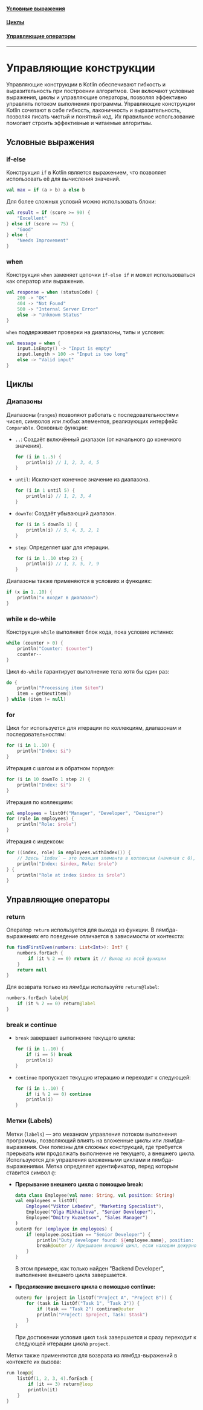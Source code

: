 #### [Условные выражения](#Условные-выражения-1)
#### [Циклы](#Циклы-1)
#### [Управляющие операторы](#Управляющие-операторы-1)

---
# Управляющие конструкции

Управляющие конструкции в Kotlin обеспечивают гибкость и выразительность при построении алгоритмов. Они включают условные выражения, циклы и управляющие операторы, позволяя эффективно управлять потоком выполнения программы. Управляющие конструкции Kotlin сочетают в себе гибкость, лаконичность и выразительность, позволяя писать чистый и понятный код. Их правильное использование помогает строить эффективные и читаемые алгоритмы.

## Условные выражения

### if-else

Конструкция `if` в Kotlin является выражением, что позволяет использовать её для вычисления значений.

```kotlin
val max = if (a > b) a else b
```

Для более сложных условий можно использовать блоки:

```kotlin
val result = if (score >= 90) {
    "Excellent"
} else if (score >= 75) {
    "Good"
} else {
    "Needs Improvement"
}
```

### when

Конструкция `when` заменяет цепочки `if-else if` и может использоваться как оператор или выражение.

```kotlin
val response = when (statusCode) {
    200 -> "OK"
    404 -> "Not Found"
    500 -> "Internal Server Error"
    else -> "Unknown Status"
}
```

`when` поддерживает проверки на диапазоны, типы и условия:

```kotlin
val message = when {
    input.isEmpty() -> "Input is empty"
    input.length > 100 -> "Input is too long"
    else -> "Valid input"
}
```

## Циклы

### Диапазоны

Диапазоны (`ranges`) позволяют работать с последовательностями чисел, символов или любых элементов, реализующих интерфейс `Comparable`. Основные функции:

- `..`: Создаёт включённый диапазон (от начального до конечного значения).

  ```kotlin
  for (i in 1..5) {
      println(i) // 1, 2, 3, 4, 5
  }
  ```

- `until`: Исключает конечное значение из диапазона.

  ```kotlin
  for (i in 1 until 5) {
      println(i) // 1, 2, 3, 4
  }
  ```

- `downTo`: Создаёт убывающий диапазон.

  ```kotlin
  for (i in 5 downTo 1) {
      println(i) // 5, 4, 3, 2, 1
  }
  ```

- `step`: Определяет шаг для итерации.

  ```kotlin
  for (i in 1..10 step 2) {
      println(i) // 1, 3, 5, 7, 9
  }
  ```

Диапазоны также применяются в условиях и функциях:

```kotlin
if (x in 1..10) {
    println("x входит в диапазон")
}
```

### while и do-while

Конструкция `while` выполняет блок кода, пока условие истинно:

```kotlin
while (counter > 0) {
    println("Counter: $counter")
    counter--
}
```

Цикл `do-while` гарантирует выполнение тела хотя бы один раз:

```kotlin
do {
    println("Processing item $item")
    item = getNextItem()
} while (item != null)
```

### for

Цикл `for` используется для итерации по коллекциям, диапазонам и последовательностям:

```kotlin
for (i in 1..10) {
    println("Index: $i")
}
```

Итерация с шагом и в обратном порядке:

```kotlin
for (i in 10 downTo 1 step 2) {
    println("Index: $i")
}
```

Итерация по коллекциям:

```kotlin
val employees = listOf("Manager", "Developer", "Designer")
for (role in employees) {
    println("Role: $role")
}
```

Итерация с индексом:

```kotlin
for ((index, role) in employees.withIndex()) {
    // Здесь `index` — это позиция элемента в коллекции (начиная с 0), а `role` — сам элемент коллекции
    println("Index: $index, Role: $role")
} {
    println("Role at index $index is $role")
}
```

## Управляющие операторы

### return

Оператор `return` используется для выхода из функции. В лямбда-выражениях его поведение отличается в зависимости от контекста:

```kotlin
fun findFirstEven(numbers: List<Int>): Int? {
    numbers.forEach {
        if (it % 2 == 0) return it // Выход из всей функции
    }
    return null
}
```

Для возврата только из лямбды используйте `return@label`:

```kotlin
numbers.forEach label@{
    if (it % 2 == 0) return@label
}
```

### break и continue

- `break` завершает выполнение текущего цикла:

  ```kotlin
  for (i in 1..10) {
      if (i == 5) break
      println(i)
  }
  ```

- `continue` пропускает текущую итерацию и переходит к следующей:

  ```kotlin
  for (i in 1..10) {
      if (i % 2 == 0) continue
      println(i)
  }
  ```

### Метки (Labels)

Метки (`labels`) — это механизм управления потоком выполнения программы, позволяющий влиять на вложенные циклы или лямбда-выражения. Они полезны для сложных конструкций, где требуется прерывать или продолжать выполнение не текущего, а внешнего цикла. Используются для управления вложенными циклами и лямбда-выражениями. Метка определяет идентификатор, перед которым ставится символ `@`:

- **Прерывание внешнего цикла с помощью break:**

  ```kotlin
  data class Employee(val name: String, val position: String)
  val employees = listOf(
      Employee("Viktor Lebedev", "Marketing Specialist"),
      Employee("Olga Mikhailova", "Senior Developer"),
      Employee("Dmitry Kuznetsov", "Sales Manager")
  )
  outer@ for (employee in employees) {
      if (employee.position == "Senior Developer") {
          println("Duty developer found: ${employee.name}, position: ${employee.position}")
          break@outer // Прерываем внешний цикл, если находим дежурного разработчика
      }
  }
  ```

  В этом примере, как только найден "Backend Developer", выполнение внешнего цикла завершается.

- **Продолжение внешнего цикла с помощью continue:**

  ```kotlin
  outer@ for (project in listOf("Project A", "Project B")) {
      for (task in listOf("Task 1", "Task 2")) {
          if (task == "Task 2") continue@outer
          println("Project: $project, Task: $task")
      }
  }
  ```

  При достижении условия цикл `task` завершается и сразу переходит к следующей итерации цикла `project`.

Метки также применяются для возврата из лямбда-выражений в контексте их вызова:

```kotlin
run loop@{
    listOf(1, 2, 3, 4).forEach {
        if (it == 3) return@loop
        println(it)
    }
}
```
